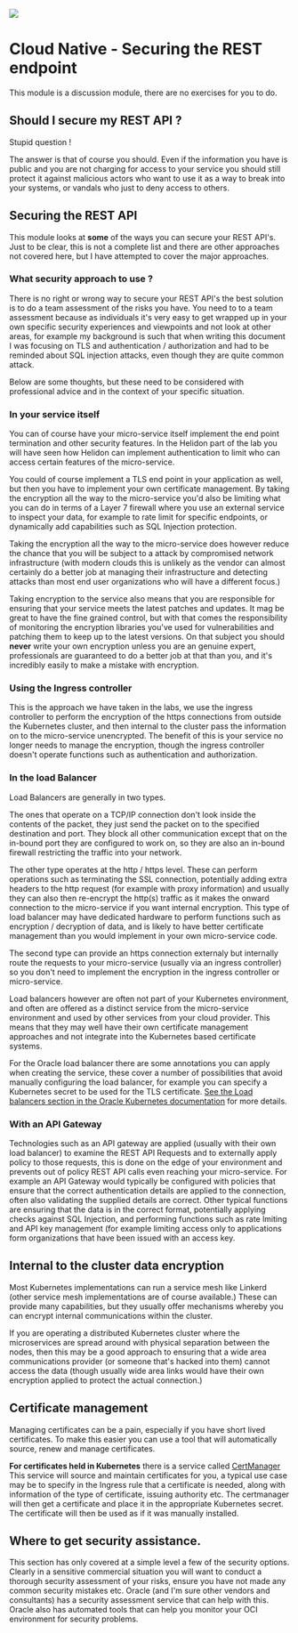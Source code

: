 ![](../../../../common/images/customer.logo2.png)

# Cloud Native - Securing the REST endpoint

This module is a discussion module, there are no exercises for you to do.

## Should I secure my REST API ?

Stupid question ! 

The answer is that of course you should. Even if the information you have is public and you are not charging for access to your service you should still protect it against malicious actors who want to use it as a way to break into your systems, or vandals who just to deny access to others.

## Securing the REST API

This module looks at **some** of the ways you can secure your REST API's. Just to be clear, this is not a complete list and there are other approaches not covered here, but I have attempted to cover the major approaches.

### What security approach to use ?

There is no right or wrong way to secure your REST API's the best solution is to do a team assessment of the risks you have. You need to to a team assessment because as individuals it's very easy to get wrapped up in your own specific security experiences and viewpoints and not look at other areas, for example my background is such that when writing this document I was focusing on TLS and authentication / authorization and had to be reminded about SQL injection attacks, even though they are quite common attack.

Below are some thoughts, but these need to be considered with professional advice and in the context of your specific situation.

### In your service itself

You can of course have your micro-service itself implement the end point termination and other security features. In the Helidon part of the lab you will have seen how Helidon can implement authentication to limit who can access certain features of the micro-service.

You could of course implement a TLS end point in your application as well, but then you have to implement your own certificate management. By taking the encryption all the way to the micro-service you'd also be limiting what you can do in terms of a Layer 7 firewall where you use an external service to inspect your data, for example to rate limit for specific endpoints, or dynamically add capabilities such as SQL Injection protection.

Taking the encryption all the way to the micro-service does however reduce the chance that you will be subject to a attack by compromised network infrastructure (with modern clouds this is unlikely as the vendor can almost certainly do a better job at managing their infrastructure and detecting attacks than most end user organizations who will have a different focus.)

Taking encryption to the service also means that you are responsible for ensuring that your service meets the latest patches and updates. It mag be great to have the fine grained control, but with that comes the responsibility of monitoring the encryption libraries you've used for vulnerabilities and patching them to keep up to the latest versions. On that subject you should **never** write your own encryption unless you are an genuine expert, professionals are guaranteed to do a better job at that than you, and it's incredibly easily to make a mistake with encryption. 

### Using the Ingress controller

This is the approach we have taken in the labs, we use the ingress controller to perform the encryption of the https connections from outside the Kubernetes cluster, and then internal to the cluster pass the information on to the micro-service unencrypted. The benefit of this is your service no longer needs to manage the encryption, though the ingress controller doesn't operate functions such as authentication and authorization. 

### In the load Balancer

Load Balancers are generally in two types. 

The ones that operate on a TCP/IP connection don't look inside the contents of the packet, they just send the packet on to the specified destination and port. They block all other communication except that on the in-bound port they are configured to work on, so they are also an in-bound firewall restricting the traffic into your network.

The other type operates at the http / https level. These can perform operations such as terminating the SSL connection, potentially adding extra headers to the http request (for example with proxy information) and usually they can also then re-encrypt the http(s) traffic as it makes the onward connection to the micro-service if you want internal encryption. This type of load balancer may have dedicated hardware to perform functions such as encryption / decryption of data, and is likely to have better certificate management than you would implement in your own micro-service code.

The second type can provide an https connection externaly but internally route the requests to your micro-service (usually via an ingress controller) so you don't need to implement the encryption in the ingress controller or micro-service.

Load balancers however are often not part of your Kubernetes environment, and often are offered as a distinct service from the micro-service environment and used by other services from your cloud provider. This means that they may well have their own certificate management approaches and not integrate into the Kubernetes based certificate systems.

For the Oracle load balancer there are some annotations you can apply when creating the service, these cover a number of possibilities that avoid manually configuring the load balancer, for example you can specify a Kubernetes secret to be used for the TLS certificate. [See the Load balancers section in the Oracle Kubernetes documentation](https://docs.cloud.oracle.com/en-us/iaas/Content/ContEng/Tasks/contengcreatingloadbalancer.htm#creatinglbhttps) for more details.

### With an API Gateway

Technologies such as an API gateway are applied (usually with their own load balancer) to examine the REST API Requests and to externally apply policy to those requests, this is done on the edge of your environment and prevents out of policy REST API calls even reaching your micro-service. For example an API Gateway would typically be configured with policies that ensure that the correct authentication details are applied to the connection, often also validating the supplied details are correct. Other typical functions are ensuring that the data is in the correct format, potentially applying checks against SQL Injection, and performing functions such as rate lmiting and API key management (for example limiting access only to applications form organizations that have been issued with an access key.

## Internal to the cluster data encryption

Most Kubernetes implementations can run a service mesh like Linkerd (other service mesh implementations are of course available.) These can provide many capabilities, but they usually offer mechanisms whereby you can encrypt internal communications within the cluster.

If you are operating a distributed Kubernetes cluster where the microservices are spread around with physical separation  between the nodes, then this may be a good approach to ensuring that a wide area communications provider (or someone that's hacked into them) cannot access the data (though usually wide area links would have their own encryption applied to protect the actual connection.)

## Certificate management

Managing certificates can be a pain, especially if you have short lived certificates. To make this easier you can use a tool that will automatically source, renew and manage certificates.

 **For certificates held in Kubernetes** there is a service called [CertManager](https://cert-manager.io/docs/) This service will source and maintain certificates for you, a typical use case may be to specify in the Ingress rule that a certificate is needed, along with information of the type of certificate, issuing authority etc. The certmanager will then get a certificate and place it in the appropriate Kubernetes secret. The certificate will then be used as if it was manually installed.
 
## Where to get security assistance.

This section has only covered at a simple level a few of the security options. Clearly in a sensitive commercial situation you will want to conduct a thorough security assessment of your risks, ensure you have not made any common security mistakes etc. Oracle (and I'm sure other vendors and consultants) has a security assessment service that can help with this. Oracle also has automated tools that can help you monitor your OCI environment for security problems.